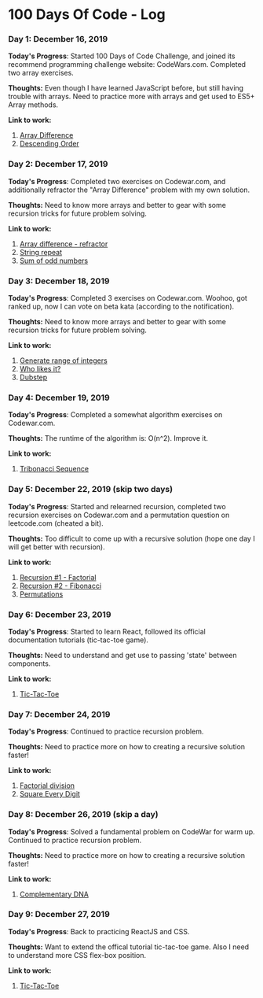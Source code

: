 # 100 Days Of Code - Log

### Day 1: December 16, 2019 

**Today's Progress**: Started 100 Days of Code Challenge, and joined its recommend programming challenge website: CodeWars.com. Completed two array exercises.

**Thoughts:** Even though I have learned JavaScript before, but still having trouble with arrays. Need to practice more with arrays and get used to ES5+ Array methods.

**Link to work:** 
1. [Array Difference](https://www.codewars.com/kata/523f5d21c841566fde000009)
2. [Descending Order](https://www.codewars.com/kata/5467e4d82edf8bbf40000155)

### Day 2: December 17, 2019 

**Today's Progress**: Completed two exercises on Codewar.com, and additionally refractor the "Array Difference" problem with my own solution.

**Thoughts:** Need to know more arrays and better to gear with some recursion tricks for future problem solving.

**Link to work:** 
1. [Array difference - refractor](https://www.codewars.com/kata/523f5d21c841566fde000009)
2. [String repeat](https://www.codewars.com/kata/57a0e5c372292dd76d000d7e)
3. [Sum of odd numbers](https://www.codewars.com/kata/55fd2d567d94ac3bc9000064)

### Day 3: December 18, 2019 

**Today's Progress**: Completed 3 exercises on Codewar.com. Woohoo, got ranked up, now I can vote on beta kata (according to the notification).

**Thoughts:** Need to know more arrays and better to gear with some recursion tricks for future problem solving.

**Link to work:** 
1. [Generate range of integers](https://www.codewars.com/kata/55eca815d0d20962e1000106)
2. [Who likes it?](https://www.codewars.com/kata/5266876b8f4bf2da9b000362)
3. [Dubstep](https://www.codewars.com/kata/551dc350bf4e526099000ae5)

### Day 4: December 19, 2019 

**Today's Progress**: Completed a somewhat algorithm exercises on Codewar.com. 

**Thoughts:** The runtime of the algorithm is: O(n^2). Improve it.

**Link to work:** 
1. [Tribonacci Sequence](https://www.codewars.com/kata/tribonacci-sequence/train/javascript)

### Day 5: December 22, 2019 (skip two days)

**Today's Progress**: Started and relearned recursion, completed two recursion exercises on Codewar.com and a permutation question on leetcode.com (cheated a bit). 

**Thoughts:** Too difficult to come up with a recursive solution (hope one day I will get better with recursion).

**Link to work:** 
1. [Recursion #1 - Factorial](https://www.codewars.com/kata/5694cb0ec554589633000036)
2. [Recursion #2 - Fibonacci](https://www.codewars.com/kata/569512b7707bc1b88200002f)
3. [Permutations](https://leetcode.com/submissions/detail/287592113/)

### Day 6: December 23, 2019

**Today's Progress**: Started to learn React, followed its official documentation tutorials (tic-tac-toe game).

**Thoughts:** Need to understand and get use to passing 'state' between components.

**Link to work:** 
1. [Tic-Tac-Toe](https://reactjs.org/tutorial/tutorial.html#lifting-state-up)

### Day 7: December 24, 2019

**Today's Progress**: Continued to practice recursion problem.

**Thoughts:** Need to practice more on how to creating a recursive solution faster!

**Link to work:** 
1. [Factorial division](https://www.codewars.com/kata/factorial-division/train/javascript)
2. [Square Every Digit](https://www.codewars.com/kata/546e2562b03326a88e000020)

### Day 8: December 26, 2019 (skip a day)
 
**Today's Progress**: Solved a fundamental problem on CodeWar for warm up. Continued to practice recursion problem.

**Thoughts:** Need to practice more on how to creating a recursive solution faster!

**Link to work:** 
1. [Complementary DNA](https://www.codewars.com/kata/554e4a2f232cdd87d9000038)

### Day 9: December 27, 2019 
 
**Today's Progress**: Back to practicing ReactJS and CSS. 

**Thoughts:** Want to extend the offical tutorial tic-tac-toe game. Also I need to understand more CSS flex-box position.

**Link to work:** 
1. [Tic-Tac-Toe](https://reactjs.org/tutorial/tutorial.html#lifting-state-up)
